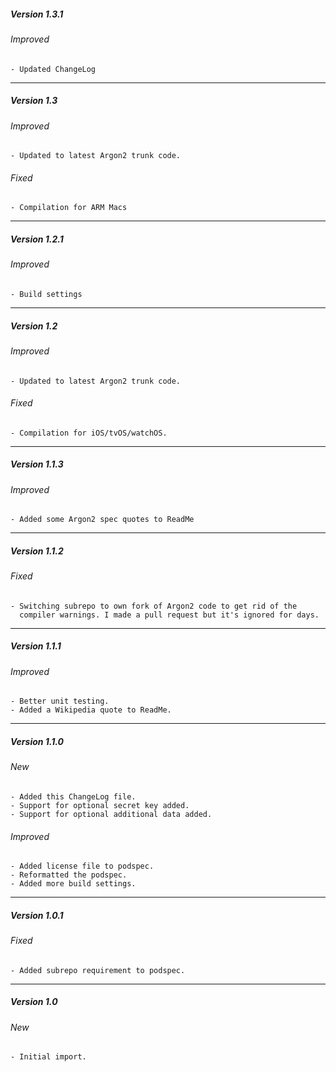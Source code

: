 
##### Version 1.3.1
###### Improved
	- Updated ChangeLog

-------------------------------------------------------------------------------

##### Version 1.3
###### Improved
	- Updated to latest Argon2 trunk code.
###### Fixed
	- Compilation for ARM Macs

-------------------------------------------------------------------------------

##### Version 1.2.1
###### Improved
	- Build settings

-------------------------------------------------------------------------------

##### Version 1.2
###### Improved
	- Updated to latest Argon2 trunk code.
###### Fixed
	- Compilation for iOS/tvOS/watchOS.

-------------------------------------------------------------------------------

##### Version 1.1.3
###### Improved
	- Added some Argon2 spec quotes to ReadMe

-------------------------------------------------------------------------------

##### Version 1.1.2
###### Fixed
	- Switching subrepo to own fork of Argon2 code to get rid of the
	  compiler warnings. I made a pull request but it's ignored for days.

-------------------------------------------------------------------------------

##### Version 1.1.1
###### Improved
	- Better unit testing.
	- Added a Wikipedia quote to ReadMe.

-------------------------------------------------------------------------------

##### Version 1.1.0
###### New
	- Added this ChangeLog file.
	- Support for optional secret key added.
	- Support for optional additional data added.
###### Improved
	- Added license file to podspec.
	- Reformatted the podspec.
	- Added more build settings.

-------------------------------------------------------------------------------

##### Version 1.0.1
###### Fixed
	- Added subrepo requirement to podspec.

-------------------------------------------------------------------------------

##### Version 1.0
###### New
	- Initial import.
